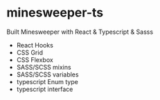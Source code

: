 # minesweeper-ts
Built Minesweeper with React &amp; Typescript &amp; Sasss

- React Hooks
- CSS Grid
- CSS Flexbox
- SASS/SCSS mixins
- SASS/SCSS variables
- typescript Enum type
- typescript interface
